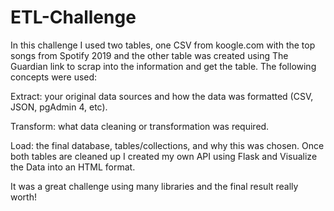 # ETL-Challenge

In this challenge I used two tables, one CSV from koogle.com with the top songs from Spotify 2019 and the other table was created using The Guardian link to scrap into the information and get the table. The following concepts were used:

Extract: your original data sources and how the data was formatted (CSV, JSON, pgAdmin 4, etc).

Transform: what data cleaning or transformation was required.

Load: the final database, tables/collections, and why this was chosen.
Once both tables are cleaned up I created my own API using Flask and Visualize the Data into an HTML format. 

It was a great challenge using many libraries and the final result really worth! 
